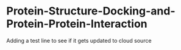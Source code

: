 # Protein-Structure-Docking-and-Protein-Protein-Interaction

Adding a test line to see if it gets updated to cloud source
